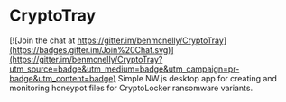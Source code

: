 # CryptoTray

[![Join the chat at https://gitter.im/benmcnelly/CryptoTray](https://badges.gitter.im/Join%20Chat.svg)](https://gitter.im/benmcnelly/CryptoTray?utm_source=badge&utm_medium=badge&utm_campaign=pr-badge&utm_content=badge)
Simple NW.js desktop app for creating and monitoring honeypot files for CryptoLocker ransomware variants.

